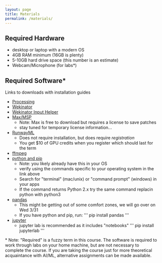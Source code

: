 ```yaml
---
layout: page
title: Materials
permalink: /materials/
---
```

## Required Hardware
* desktop or laptop with a modern OS
* 4GB RAM minimum (16GB is plenty)
* 5-10GB hard drive space (this number is an estimate)
* Webcam/Microphone (for labs\*)

## Required Software\*

Links to downloads with installation guides
* [Processing](https://processing.org/download/)
* [Wekinator](http://www.wekinator.org/downloads/)
* [Wekinator Input Helper](https://github.com/fiebrink1/WekiInputHelper/releases)
* [Max/MSP](https://cycling74.com/downloads)
	* Note: Max is free to download but requires a license to save patches
	* stay tuned for temporary license information...
* [RunwayML](https://app.runwayml.com)
	* Does not require installation, but does require *registration*
	* You get $10 of GPU credits when you register which should last for the term
* [ffmpeg](https://www.ffmpeg.org)
* [python and pip](https://pip.pypa.io/en/stable/installing/)
	* Note: you likely already have this in your OS
	* verify using the commands specific to your operating system in the link above
	* Search for "terminal" (mac/unix) or "command prompt" (windows) in your apps
	* If the command returns Python 2.x try the same command replacin python with python3
* [pandas](https://pandas.pydata.org/pandas-docs/stable/getting_started/install.html)
	* This might be getting out of some comfort zones, we will go over on Wed 3/31
	* If you have python and pip, run:
	'''
	pip install pandas
	'''
* [jupyter](https://jupyter.org/install)
	* jupyter lab is recommended as it includes "notebooks"
	'''
	pip install jupyterlab
	'''

\* Note: "Required" is a fuzzy term in this course. The software is required to work through
labs on your home machine, but are not necessary to complete the course. If you are taking the course just for more theoretical acquaintance with AI/ML, alternative assignments can be made available.

